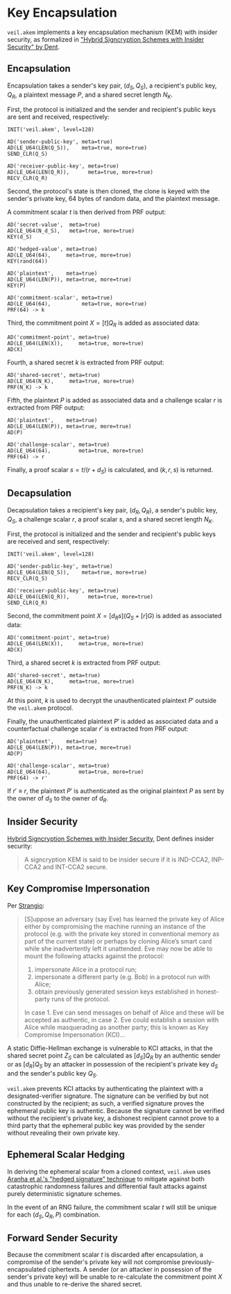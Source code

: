 # Key Encapsulation

`veil.akem` implements a key encapsulation mechanism (KEM) with insider security, as formalized in
["Hybrid Signcryption Schemes with Insider Security" by Dent][dent].

## Encapsulation

Encapsulation takes a sender's key pair, $(d_S, Q_S)$, a recipient's public key, $Q_R$, a plaintext message $P$, and a
shared secret length $N_K$.

First, the protocol is initialized and the sender and recipient's public keys are sent and received, respectively:

```text
INIT('veil.akem', level=128)

AD('sender-public-key', meta=true)
AD(LE_U64(LEN(Q_S)),    meta=true, more=true)
SEND_CLR(Q_S)

AD('receiver-public-key', meta=true)
AD(LE_U64(LEN(Q_R)),      meta=true, more=true)
RECV_CLR(Q_R)
```

Second, the protocol's state is then cloned, the clone is keyed with the sender's private key, 64 bytes of random data,
and the plaintext message.

A commitment scalar $t$ is then derived from PRF output:

```text
AD('secret-value',  meta=true)
AD(LE_U64(N_d_S),   meta=true, more=true)
KEY(d_S)

AD('hedged-value', meta=true)
AD(LE_U64(64),     meta=true, more=true)
KEY(rand(64))

AD('plaintext',    meta=true)
AD(LE_U64(LEN(P)), meta=true, more=true)
KEY(P)

AD('commitment-scalar', meta=true)
AD(LE_U64(64),          meta=true, more=true)
PRF(64) -> k
```

Third, the commitment point $X=[t]Q_R$ is added as associated data:

```text
AD('commitment-point', meta=true)
AD(LE_U64(LEN(X)),     meta=true, more=true)
AD(X)
```

Fourth, a shared secret $k$ is extracted from PRF output:

```text
AD('shared-secret', meta=true)
AD(LE_U64(N_K),     meta=true, more=true)
PRF(N_K) -> k
```

Fifth, the plaintext $P$ is added as associated data and a challenge scalar $r$ is extracted from PRF output:

```text
AD('plaintext',    meta=true)
AD(LE_U64(LEN(P)), meta=true, more=true)
AD(P)

AD('challenge-scalar', meta=true)
AD(LE_U64(64),         meta=true, more=true)
PRF(64) -> r
```

Finally, a proof scalar $s=t/(r+d_S)$ is calculated, and $(k, r, s)$ is returned.

## Decapsulation

Decapsulation takes a recipient's key pair, $(d_R, Q_R)$, a sender's public key, $Q_S$, a challenge scalar $r$, a proof
scalar $s$, and a shared secret length $N_K$.

First, the protocol is initialized and the sender and recipient's public keys are received and sent, respectively:

```text
INIT('veil.akem', level=128)

AD('sender-public-key', meta=true)
AD(LE_U64(LEN(Q_S)),    meta=true, more=true)
RECV_CLR(Q_S)

AD('receiver-public-key', meta=true)
AD(LE_U64(LEN(Q_R)),      meta=true, more=true)
SEND_CLR(Q_R)
```

Second, the commitment point $X=[{d_R}s] (Q_S+[r]G)$ is added as associated data:

```text
AD('commitment-point', meta=true)
AD(LE_U64(LEN(X)),     meta=true, more=true)
AD(X)
```

Third, a shared secret $k$ is extracted from PRF output:

```text
AD('shared-secret', meta=true)
AD(LE_U64(N_K),     meta=true, more=true)
PRF(N_K) -> k
```

At this point, $k$ is used to decrypt the unauthenticated plaintext $P'$ outside the `veil.akem` protocol.

Finally, the unauthenticated plaintext $P'$ is added as associated data and a counterfactual challenge scalar $r'$ is 
extracted from PRF output:

```text
AD('plaintext',    meta=true)
AD(LE_U64(LEN(P)), meta=true, more=true)
AD(P)

AD('challenge-scalar', meta=true)
AD(LE_U64(64),         meta=true, more=true)
PRF(64) -> r'
```

If $r' \equiv r$, the plaintext $P'$ is authenticated as the original plaintext $P$ as sent by the owner of $d_S$ to the
owner of $d_R$.

## Insider Security

[Hybrid Signcryption Schemes with Insider Security][dent], Dent defines insider security:

> A signcryption KEM is said to be insider secure if it is IND-CCA2, INP-CCA2 and INT-CCA2 secure.

## Key Compromise Impersonation

Per [Strangio][kci]:

> \[S\]uppose an adversary (say Eve) has learned the private key of Alice either by compromising the machine running an
> instance of the protocol (e.g. with the private key stored in conventional memory as part of the current state) or
> perhaps by cloning Alice’s smart card while she inadvertently left it unattended. Eve may now be able to mount the
> following attacks against the protocol:
>
> 1. impersonate Alice in a protocol run;
> 2. impersonate a different party (e.g. Bob) in a protocol run with Alice;
> 3. obtain previously generated session keys established in honest-party runs of the protocol.
>
> In case 1. Eve can send messages on behalf of Alice and these will be accepted as authentic, in case 2. Eve could
> establish a session with Alice while masquerading as another party; this is known as Key Compromise Impersonation
> (KCI)...

A static Diffie-Hellman exchange is vulnerable to KCI attacks, in that the shared secret point ${Z_S}$ can be calculated
as $[{d_S}]{Q_R}$ by an authentic sender or as $[{d_R}]{Q_S}$ by an attacker in possession of the recipient's private
key $d_S$ and the sender's public key $Q_S$.

`veil.akem` prevents KCI attacks by authenticating the plaintext with a designated-verifier signature. The signature
can be verified by but not constructed by the recipient; as such, a verified signature proves the ephemeral public key
is authentic. Because the signature cannot be verified without the recipient's private key, a dishonest recipient cannot
prove to a third party that the ephemeral public key was provided by the sender without revealing their own private key.

## Ephemeral Scalar Hedging

In deriving the ephemeral scalar from a cloned context, `veil.akem` uses [Aranha et al.'s
"hedged signature" technique][hedge] to mitigate against both catastrophic randomness failures and differential fault
attacks against purely deterministic signature schemes.

In the event of an RNG failure, the commitment scalar $t$ will still be unique for each $(d_S, Q_R, P)$ combination.

## Forward Sender Security

Because the commitment scalar $t$ is discarded after encapsulation, a compromise of the sender's private key will not
compromise previously-encapsulated ciphertexts. A sender (or an attacker in possession of the sender's private key) will
be unable to re-calculate the commitment point $X$ and thus unable to re-derive the shared secret.

[dent]: https://citeseerx.ist.psu.edu/viewdoc/download?doi=10.1.1.107.3387&rep=rep1&type=pdf

[kci]: https://eprint.iacr.org/2006/252.pdf

[hedge]: https://eprint.iacr.org/2019/956.pdf
